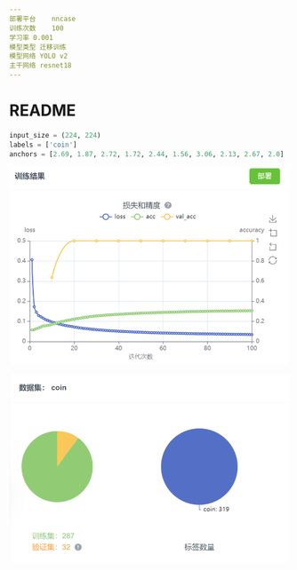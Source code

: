 ```yaml
---
部署平台	nncase
训练次数	100
学习率	0.001
模型类型 迁移训练
模型网络 YOLO v2
主干网络 resnet18
---
```

# README

```python
input_size = (224, 224)
labels = ['coin']
anchors = [2.69, 1.87, 2.72, 1.72, 2.44, 1.56, 3.06, 2.13, 2.67, 2.0]
```

![image-20220621191023614](README.assets/image-20220621191023614.png)

![image-20220621191049213](README.assets/image-20220621191049213.png)